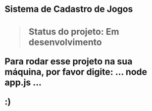 <h1>Sistema de Cadastro de Jogos<h1>

> Status do projeto: Em desenvolvimento

Para rodar esse projeto na sua máquina, por favor digite:
...
node app.js
...

:)